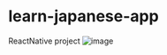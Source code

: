 # learn-japanese-app
 ReactNative project
![image](https://github.com/user-attachments/assets/20d255e1-0f17-4e42-9fae-b508f3b92c74)
